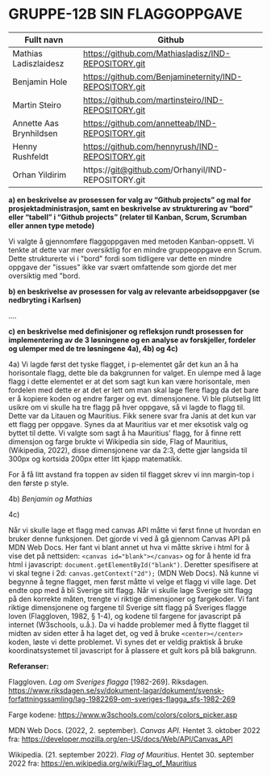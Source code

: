 # GRUPPE-12B SIN FLAGGOPPGAVE

| Fullt navn |	Github |
| -----------| --------- |
| Mathias Ladiszlaidesz |	https://github.com/Mathiasladisz/IND-REPOSITORY.git |
| Benjamin Hole |	https://github.com/Benjamineternity/IND-REPOSITORY.git |
| Martin Steiro |	https://github.com/martinsteiro/IND-REPOSITORY.git |
| Annette Aas Brynhildsen	| https://github.com/annetteab/IND-REPOSITORY.git |
| Henny Rushfeldt |	https://github.com/hennyrush/IND-REPOSITORY.git |
| Orhan Yildirim |	https://git@github.com/Orhanyil/IND-REPOSITORY.git |

**a)  en beskrivelse av prosessen for valg av “Github projects” og mal for prosjektadministrasjon, samt en beskrivelse av strukturering av “bord” eller “tabell” i “Github projects” (relater til Kanban, Scrum, Scrumban eller annen type metode)**

Vi valgte å gjennomføre flaggoppgaven med metoden Kanban-oppsett. Vi tenkte at dette var mer oversiktlig for en mindre gruppeoppgave enn Scrum. Dette strukturerte vi i "bord" fordi som tidligere var dette en mindre oppgave der "issues" ikke var svært omfattende som gjorde det mer oversiktig med "bord. 

**b) en beskrivelse av prosessen for valg av relevante arbeidsoppgaver (se nedbryting i Karlsen)**

....

**c) en beskrivelse med definisjoner og refleksjon rundt prosessen for implementering av de 3 løsningene og en analyse av forskjeller, fordeler og ulemper med de tre løsningene 4a), 4b) og 4c)**


4a)
Vi lagde først det tyske flagget, i p-elementet går det kun an å ha horisontale flagg, dette ble da bakgrunnen for valget. En ulempe med å lage flagg i dette elementet er at det som sagt kun kan være horisontale, men fordelen med dette er at det er lett om man skal lage flere flagg da det bare er å kopiere koden og endre farger og evt. dimensjonene. 
Vi ble plutselig litt usikre om vi skulle ha tre flagg på hver oppgave, så vi lagde to flagg til. Dette var da Litauen og Mauritius. Fikk senere svar fra Janis at det kun var ett flagg per oppgave. Synes da at Mauritius var et mer eksotisk valg og byttet til dette.
Vi valgte som sagt å ha Mauritius' flagg, for å finne rett dimensjon og farge brukte vi Wikipedia sin side, Flag of Mauritius, (Wikipedia, 2022), disse dimensjonene var da 2:3, dette gjør langsida til 300px og kortsida 200px etter litt kjapp matematikk. 

For å få litt avstand fra toppen av siden til flagget skrev vi inn margin-top i den første p style. 

4b)
*Benjamin og Mathias*

4c)

Når vi skulle lage et flagg med canvas API måtte vi først finne ut hvordan en bruker denne funksjonen. Det gjorde vi ved å gå gjennom Canvas API på MDN Web Docs. Her fant vi blant annet ut hva vi måtte skrive i html for å vise det på nettsiden: ```<canvas id="blank"></canvas>```
og for å hente id fra html i javascript: ```document.getElementById("blank")```. Deretter spesifisere at vi skal tegne i 2d: ```canvas.getContext("2d");``` (MDN Web Docs). Nå kunne vi begynne å tegne flagget, men først måtte vi velge et flagg vi ville lage. Det endte opp med å bli Sverige sitt flagg. Når vi skulle lage Sverige sitt flagg på den korrekte måten, trengte vi riktige dimensjoner og fargekoder. Vi fant riktige dimensjonene og fargene til Sverige sitt flagg på Sveriges flagge loven (Flaggloven, 1982, § 1-4), og  kodene til fargene for javascript på internet (W3schools, u.å.). Da vi hadde problemer med å flytte flagget til midten av siden etter å ha
laget det, og ved å bruke ```<center></center>``` koden, løste vi dette problemet. Vi synes det er veldig praktisk å bruke koordinatsystemet til javascript for å plassere et gult kors på blå bakgrunn.



**Referanser:**

Flaggloven. *Lag om Sveriges flagga* [1982-269]. Riksdagen. https://www.riksdagen.se/sv/dokument-lagar/dokument/svensk-forfattningssamling/lag-1982269-om-sveriges-flagga_sfs-1982-269

Farge kodene: https://www.w3schools.com/colors/colors_picker.asp

MDN Web Docs. (2022, 2. september). *Canvas API*. Hentet 3. oktober 2022 fra: https://developer.mozilla.org/en-US/docs/Web/API/Canvas_API

Wikipedia. (21. september 2022). *Flag of Mauritius*. Hentet 30. september 2022 fra:
https://en.wikipedia.org/wiki/Flag_of_Mauritius
